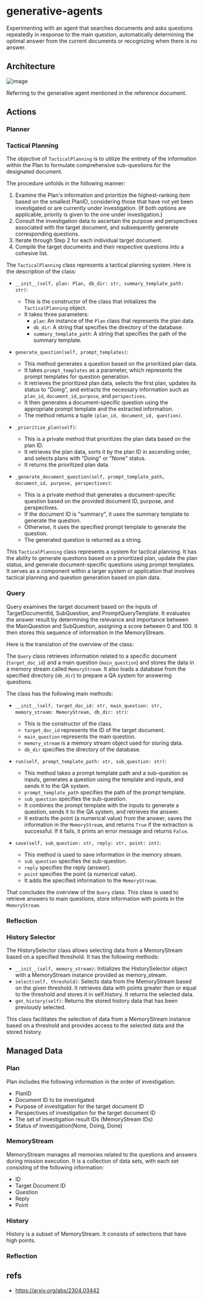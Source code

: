 # generative-agents
Experimenting with an agent that searches documents and asks questions repeatedly in response to the main question, automatically determining the optimal answer from the current documents or recognizing when there is no answer.

## Architecture

![image](https://github.com/tmori/generative-agents/assets/164193/2274d26e-0145-41d1-9c07-267f19109b42)


Referring to the generative agent mentioned in the reference document.

## Actions
### Planner

### Tactical Planning
The objective of `TacticalPlanning` is to utilize the entirety of the information within the Plan to formulate comprehensive sub-questions for the designated document.

The procedure unfolds in the following manner:

1. Examine the Plan's information and prioritize the highest-ranking item based on the smallest PlanID, considering those that have not yet been investigated or are currently under investigation. (If both options are applicable, priority is given to the one under investigation.)
2. Consult the investigation data to ascertain the purpose and perspectives associated with the target document, and subsequently generate corresponding questions.
3. Iterate through Step 2 for each individual target document.
4. Compile the target documents and their respective questions into a cohesive list.

The `TacticalPlanning` class represents a tactical planning system. Here is the description of the class:

- `__init__(self, plan: Plan, db_dir: str, summary_template_path: str)`: 
  - This is the constructor of the class that initializes the `TacticalPlanning` object.
  - It takes three parameters:
    - `plan`: An instance of the `Plan` class that represents the plan data.
    - `db_dir`: A string that specifies the directory of the database.
    - `summary_template_path`: A string that specifies the path of the summary template.

- `generate_question(self, prompt_templates)`: 
  - This method generates a question based on the prioritized plan data.
  - It takes `prompt_templates` as a parameter, which represents the prompt templates for question generation.
  - It retrieves the prioritized plan data, selects the first plan, updates its status to "Doing", and extracts the necessary information such as `plan_id`, `document_id`, `purpose`, and `perspectives`.
  - It then generates a document-specific question using the appropriate prompt template and the extracted information.
  - The method returns a tuple `(plan_id, document_id, question)`.

- `_prioritize_plan(self)`: 
  - This is a private method that prioritizes the plan data based on the plan ID.
  - It retrieves the plan data, sorts it by the plan ID in ascending order, and selects plans with "Doing" or "None" status.
  - It returns the prioritized plan data.

- `_generate_document_question(self, prompt_template_path, document_id, purpose, perspectives)`: 
  - This is a private method that generates a document-specific question based on the provided document ID, purpose, and perspectives.
  - If the document ID is "summary", it uses the summary template to generate the question.
  - Otherwise, it uses the specified prompt template to generate the question.
  - The generated question is returned as a string.

This `TacticalPlanning` class represents a system for tactical planning. It has the ability to generate questions based on a prioritized plan, update the plan status, and generate document-specific questions using prompt templates. It serves as a component within a larger system or application that involves tactical planning and question generation based on plan data.

### Query
Query examines the target document based on the inputs of TargetDocumentId, SubQuestion, and PromptQueryTemplate. It evaluates the answer result by determining the relevance and importance between the MainQuestion and SubQuestion, assigning a score between 0 and 100. It then stores this sequence of information in the MemoryStream.

Here is the translation of the overview of the class:

The `Query` class retrieves information related to a specific document (`target_doc_id`) and a main question (`main_question`) and stores the data in a memory stream called `MemoryStream`. It also loads a database from the specified directory (`db_dir`) to prepare a QA system for answering questions.

The class has the following main methods:

- `__init__(self, target_doc_id: str, main_question: str, memory_stream: MemoryStream, db_dir: str)`:
  - This is the constructor of the class.
  - `target_doc_id` represents the ID of the target document.
  - `main_question` represents the main question.
  - `memory_stream` is a memory stream object used for storing data.
  - `db_dir` specifies the directory of the database.

- `run(self, prompt_template_path: str, sub_question: str)`:
  - This method takes a prompt template path and a sub-question as inputs, generates a question using the template and inputs, and sends it to the QA system.
  - `prompt_template_path` specifies the path of the prompt template.
  - `sub_question` specifies the sub-question.
  - It combines the prompt template with the inputs to generate a question, sends it to the QA system, and retrieves the answer.
  - It extracts the point (a numerical value) from the answer, saves the information in the `MemoryStream`, and returns `True` if the extraction is successful. If it fails, it prints an error message and returns `False`.

- `save(self, sub_question: str, reply: str, point: int)`:
  - This method is used to save information in the memory stream.
  - `sub_question` specifies the sub-question.
  - `reply` specifies the reply (answer).
  - `point` specifies the point (a numerical value).
  - It adds the specified information to the `MemoryStream`.

That concludes the overview of the `Query` class. This class is used to retrieve answers to main questions, store information with points in the `MemoryStream`.

### Reflection

### History Selector
The HistorySelector class allows selecting data from a MemoryStream based on a specified threshold. It has the following methods:

- `__init__(self, memory_stream)`: Initializes the HistorySelector object with a MemoryStream instance provided as memory_stream.
- `select(self, threshold)`: Selects data from the MemoryStream based on the given threshold. It retrieves data with points greater than or equal to the threshold and stores it in self.history. It returns the selected data.
- `get_history(self)`: Returns the stored history data that has been previously selected.

This class facilitates the selection of data from a MemoryStream instance based on a threshold and provides access to the selected data and the stored history.

## Managed Data

### Plan
Plan includes the following information in the order of investigation:

- PlanID
- Document ID to be investigated
- Purpose of investigation for the target document ID
- Perspectives of investigation for the target document ID
- The set of investigation result IDs (MemoryStream IDs)
- Status of investigation(None, Doing, Done)

### MemoryStream
MemoryStream manages all memories related to the questions and answers during mission execution.
It is a collection of data sets, with each set consisting of the following information:

- ID
- Target Document ID
- Question
- Reply
- Point

### History
History is a subset of MemoryStream. It consists of selections that have high points.

### Reflection

## refs
* https://arxiv.org/abs/2304.03442
